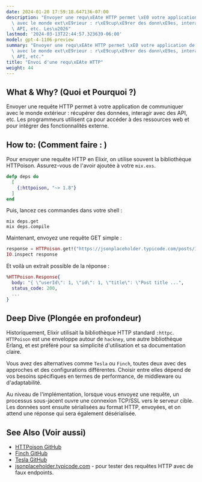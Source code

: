 ```yaml
---
date: 2024-01-20 17:59:18.647136-07:00
description: "Envoyer une requ\xEAte HTTP permet \xE0 votre application de communiquer\
  \ avec le monde ext\xE9rieur : r\xE9cup\xE9rer des donn\xE9es, interagir avec des\
  \ API, etc. Les\u2026"
lastmod: '2024-03-13T22:44:57.323639-06:00'
model: gpt-4-1106-preview
summary: "Envoyer une requ\xEAte HTTP permet \xE0 votre application de communiquer\
  \ avec le monde ext\xE9rieur : r\xE9cup\xE9rer des donn\xE9es, interagir avec des\
  \ API, etc."
title: "Envoi d'une requ\xEAte HTTP"
weight: 44
---
```


## What & Why? (Quoi et Pourquoi ?)
Envoyer une requête HTTP permet à votre application de communiquer avec le monde extérieur : récupérer des données, interagir avec des API, etc. Les programmeurs utilisent ça pour accéder à des ressources web et pour intégrer des fonctionnalités externe.

## How to: (Comment faire : )
Pour envoyer une requête HTTP en Elixir, on utilise souvent la bibliothèque HTTPoison. Assurez-vous de l'avoir ajoutée à votre `mix.exs`.

```elixir
defp deps do
  [
    {:httpoison, "~> 1.8"}
  ]
end
```

Puis, lancez ces commandes dans votre shell :

```shell
mix deps.get
mix deps.compile
```

Maintenant, envoyez une requête GET simple :

```elixir
response = HTTPoison.get!("https://jsonplaceholder.typicode.com/posts/1")
IO.inspect response
```

Et voilà un extrait possible de la réponse :

```elixir
%HTTPoison.Response{
  body: "{ \"userId\": 1, \"id\": 1, \"title\": \"Post title ...",
  status_code: 200,
  ...
}
```

## Deep Dive (Plongée en profondeur)
Historiquement, Elixir utilisait la bibliothèque HTTP standard `:httpc`. `HTTPoison` est une enveloppe autour de `hackney`, une autre bibliothèque Erlang, et est préféré pour sa simplicité d'utilisation et sa documentation claire.

Vous avez des alternatives comme `Tesla` ou `Finch`, toutes deux avec des approches et des configurations différentes. Choisir entre elles dépend de vos besoins spécifiques en termes de performance, de middleware ou d'adaptabilité.

Au niveau de l'implémentation, lorsque vous envoyez une requête, un processus sous-jacent ouvre une connexion TCP/SSL vers le serveur cible. Les données sont ensuite sérialisées au format HTTP, envoyées, et on attend une réponse qui sera également désérialisée.

## See Also (Voir aussi)
- [HTTPoison GitHub](https://github.com/edgurgel/httpoison)
- [Finch GitHub](https://github.com/sneako/finch)
- [Tesla GitHub](https://github.com/teamon/tesla)
- [jsonplaceholder.typicode.com](https://jsonplaceholder.typicode.com/) - pour tester des requêtes HTTP avec de faux endpoints.
